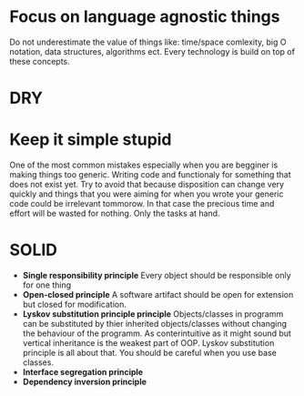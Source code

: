# Focus on language agnostic things
Do not underestimate the value of things like: time/space comlexity, big O notation, data structures, algorithms ect. Every technology is build on top of these concepts.

# DRY

# Keep it simple stupid
One of the most common mistakes especially when you are begginer is making things too generic. Writing code and functionaly for something that does not exist yet. Try to avoid that because disposition can change very quickly and things that you were aiming for when you wrote your generic code could be irrelevant tommorow. In that case the precious time and effort will be wasted for nothing. Only the tasks at hand.

# SOLID
  * __Single responsibility principle__
  Every object should be responsible only for one thing
  * __Open-closed principle__
  A software artifact should be open for extension but closed for modification.
  * __Lyskov substitution principle principle__
  Objects/classes in programm can be substituted by thier inherited objects/classes without changing the behaviour of the programm.
  As conterintuitive as it might sound but vertical inheritance is the weakest part of OOP. Lyskov substitution principle is all about that. You should be careful when you use base classes.
  * __Interface segregation principle__
  * __Dependency inversion principle__
  
  
